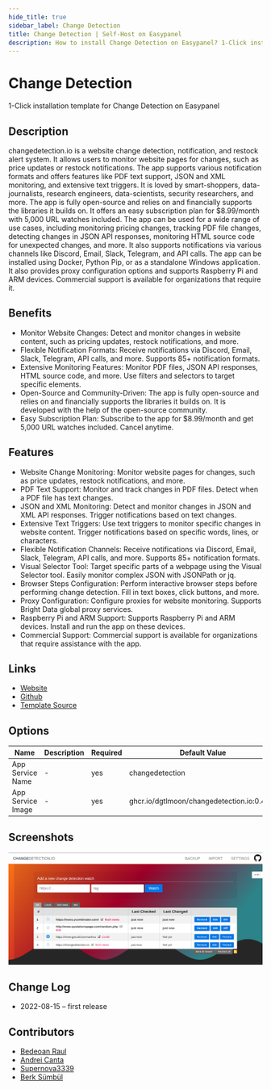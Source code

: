 ```yaml
---
hide_title: true
sidebar_label: Change Detection
title: Change Detection | Self-Host on Easypanel
description: How to install Change Detection on Easypanel? 1-Click installation template for Change Detection on Easypanel
---
```


<!-- generated -->

# Change Detection

1-Click installation template for Change Detection on Easypanel

## Description

changedetection.io is a website change detection, notification, and restock alert system. It allows users to monitor website pages for changes, such as price updates or restock notifications. The app supports various notification formats and offers features like PDF text support, JSON and XML monitoring, and extensive text triggers. It is loved by smart-shoppers, data-journalists, research engineers, data-scientists, security researchers, and more. The app is fully open-source and relies on and financially supports the libraries it builds on. It offers an easy subscription plan for $8.99/month with 5,000 URL watches included. The app can be used for a wide range of use cases, including monitoring pricing changes, tracking PDF file changes, detecting changes in JSON API responses, monitoring HTML source code for unexpected changes, and more. It also supports notifications via various channels like Discord, Email, Slack, Telegram, and API calls. The app can be installed using Docker, Python Pip, or as a standalone Windows application. It also provides proxy configuration options and supports Raspberry Pi and ARM devices. Commercial support is available for organizations that require it.

## Benefits

- Monitor Website Changes: Detect and monitor changes in website content, such as pricing updates, restock notifications, and more.
- Flexible Notification Formats: Receive notifications via Discord, Email, Slack, Telegram, API calls, and more. Supports 85+ notification formats.
- Extensive Monitoring Features: Monitor PDF files, JSON API responses, HTML source code, and more. Use filters and selectors to target specific elements.
- Open-Source and Community-Driven: The app is fully open-source and relies on and financially supports the libraries it builds on. It is developed with the help of the open-source community.
- Easy Subscription Plan: Subscribe to the app for $8.99/month and get 5,000 URL watches included. Cancel anytime.

## Features

- Website Change Monitoring: Monitor website pages for changes, such as price updates, restock notifications, and more.
- PDF Text Support: Monitor and track changes in PDF files. Detect when a PDF file has text changes.
- JSON and XML Monitoring: Detect and monitor changes in JSON and XML API responses. Trigger notifications based on text changes.
- Extensive Text Triggers: Use text triggers to monitor specific changes in website content. Trigger notifications based on specific words, lines, or characters.
- Flexible Notification Channels: Receive notifications via Discord, Email, Slack, Telegram, API calls, and more. Supports 85+ notification formats.
- Visual Selector Tool: Target specific parts of a webpage using the Visual Selector tool. Easily monitor complex JSON with JSONPath or jq.
- Browser Steps Configuration: Perform interactive browser steps before performing change detection. Fill in text boxes, click buttons, and more.
- Proxy Configuration: Configure proxies for website monitoring. Supports Bright Data global proxy services.
- Raspberry Pi and ARM Support: Supports Raspberry Pi and ARM devices. Install and run the app on these devices.
- Commercial Support: Commercial support is available for organizations that require assistance with the app.

## Links

- [Website](https://changedetection.io)
- [Github](https://github.com/dgtlmoon/changedetection.io)
- [Template Source](https://github.com/easypanel-io/templates/tree/main/templates/changedetection)

## Options

Name | Description | Required | Default Value
-|-|-|-
App Service Name | - | yes | changedetection
App Service Image | - | yes | ghcr.io/dgtlmoon/changedetection.io:0.40.2

## Screenshots

![Change Detection Screenshot](./assets/screenshot.png)

## Change Log

- 2022-08-15 – first release

## Contributors

- [Bedeoan Raul](https://github.com/bedeoan)
- [Andrei Canta](https://github.com/deiucanta)
- [Supernova3339](https://github.com/Supernova3339)
- [Berk Sümbül](https://berksmbl.com)
